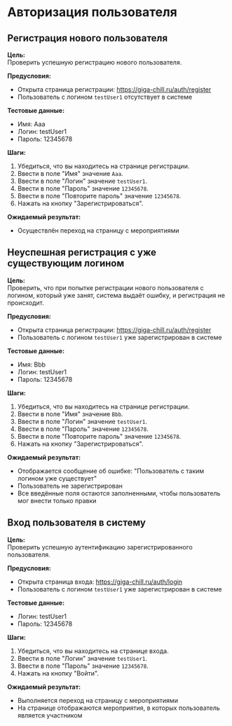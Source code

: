 # Авторизация пользователя
## Регистрация нового пользователя

**Цель:**  
Проверить успешную регистрацию нового пользователя.

**Предусловия:**  
- Открыта страница регистрации: https://giga-chill.ru/auth/register  
- Пользователь с логином `testUser1` отсутствует в системе  


**Тестовые данные:**  
- Имя: Ааа  
- Логин: testUser1  
- Пароль: 12345678  

**Шаги:**  
1. Убедиться, что вы находитесь на странице регистрации.  
2. Ввести в поле "Имя" значение `Ааа`.  
3. Ввести в поле "Логин" значение `testUser1`.  
4. Ввести в поле "Пароль" значение `12345678`.  
5. Ввести в поле "Повторите пароль" значение `12345678`.  
6. Нажать на кнопку "Зарегистрироваться".  

**Ожидаемый результат:**  
- Осуществлён переход на страницу с мероприятиями 

## Неуспешная регистрация с уже существующим логином

**Цель:**  
Проверить, что при попытке регистрации нового пользователя с логином, который уже занят, система выдаёт ошибку, и регистрация не происходит.

**Предусловия:**  
- Открыта страница регистрации: https://giga-chill.ru/auth/register  
- Пользователь с логином `testUser1` уже зарегистрирован в системе

**Тестовые данные:**  
- Имя: Bbb  
- Логин: testUser1  
- Пароль: 12345678  

**Шаги:**  
1. Убедиться, что вы находитесь на странице регистрации.  
2. Ввести в поле "Имя" значение `Bbb`.  
3. Ввести в поле "Логин" значение `testUser1`.  
4. Ввести в поле "Пароль" значение `12345678`.  
5. Ввести в поле "Повторите пароль" значение `12345678`.  
6. Нажать на кнопку "Зарегистрироваться".

**Ожидаемый результат:**  
- Отображается сообщение об ошибке: "Пользователь с таким логином уже существует"  
- Пользователь не зарегистрирован   
- Все введённые поля остаются заполненными, чтобы пользователь мог внести только правки



## Вход пользователя в систему

**Цель:**  
Проверить успешную аутентификацию зарегистрированного пользователя.

**Предусловия:**  
- Открыта страница входа: https://giga-chill.ru/auth/login  
- Пользователь с логином `testUser1` уже зарегистрирован в системе  

**Тестовые данные:**  
- Логин: testUser1  
- Пароль: 12345678  

**Шаги:**  
1. Убедиться, что вы находитесь на странице входа.  
2. Ввести в поле "Логин" значение `testUser1`.  
3. Ввести в поле "Пароль" значение `12345678`.  
4. Нажать на кнопку "Войти".

**Ожидаемый результат:**  
- Выполняется переход на страницу с мероприятиями  
- На странице отображаются мероприятия, в которых пользователь является участником 